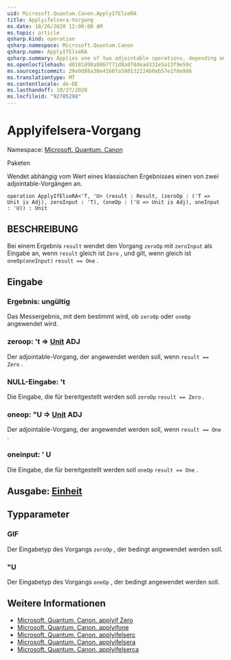 ```yaml
---
uid: Microsoft.Quantum.Canon.ApplyIfElseRA
title: Applyifelsera-Vorgang
ms.date: 10/26/2020 12:00:00 AM
ms.topic: article
qsharp.kind: operation
qsharp.namespace: Microsoft.Quantum.Canon
qsharp.name: ApplyIfElseRA
qsharp.summary: Applies one of two adjointable operations, depending on the value of a classical result.
ms.openlocfilehash: d0181d98a9867f71d8a8f8dea4331e5a13f9e59c
ms.sourcegitcommit: 29e0d88a30e4166fa580132124b0eb57e1f0e986
ms.translationtype: MT
ms.contentlocale: de-DE
ms.lasthandoff: 10/27/2020
ms.locfileid: "92705298"
---
```

# <a name="applyifelsera-operation"></a>Applyifelsera-Vorgang

Namespace: [Microsoft. Quantum. Canon](xref:Microsoft.Quantum.Canon)

Paketen [](https://nuget.org/packages/)


Wendet abhängig vom Wert eines klassischen Ergebnisses einen von zwei adjointable-Vorgängen an.

```qsharp
operation ApplyIfElseRA<'T, 'U> (result : Result, (zeroOp : ('T => Unit is Adj), zeroInput : 'T), (oneOp : ('U => Unit is Adj), oneInput : 'U)) : Unit
```


## <a name="description"></a>BESCHREIBUNG

Bei einem Ergebnis `result` wendet den Vorgang `zeroOp` mit `zeroInput` als Eingabe an, wenn `result` gleich ist `Zero` , und gilt, wenn gleich ist `oneOp(oneInput)` `result == One` .

## <a name="input"></a>Eingabe

### <a name="result--__invalidresult__"></a>Ergebnis: __ungültig <Result>__

Das Messergebnis, mit dem bestimmt wird, ob `zeroOp` oder `oneOp` angewendet wird.


### <a name="zeroop--t--unit-adj"></a>zeroop: 't => [Unit](xref:microsoft.quantum.lang-ref.unit) ADJ

Der adjointable-Vorgang, der angewendet werden soll, wenn `result == Zero` .


### <a name="zeroinput--t"></a>NULL-Eingabe: 't

Die Eingabe, die für bereitgestellt werden soll `zeroOp` `result == Zero` .


### <a name="oneop--u--unit-adj"></a>oneop: "U => [Unit](xref:microsoft.quantum.lang-ref.unit) ADJ

Der adjointable-Vorgang, der angewendet werden soll, wenn `result == One` .


### <a name="oneinput--u"></a>oneinput: ' U

Die Eingabe, die für bereitgestellt werden soll `oneOp` `result == One` .



## <a name="output--unit"></a>Ausgabe: [Einheit](xref:microsoft.quantum.lang-ref.unit)



## <a name="type-parameters"></a>Typparameter

### <a name="t"></a>GIF

Der Eingabetyp des Vorgangs `zeroOp` , der bedingt angewendet werden soll.
### <a name="u"></a>"U

Der Eingabetyp des Vorgangs `oneOp` , der bedingt angewendet werden soll.

## <a name="see-also"></a>Weitere Informationen

- [Microsoft. Quantum. Canon. applyif Zero](xref:Microsoft.Quantum.Canon.ApplyIfZero)
- [Microsoft. Quantum. Canon. applyifone](xref:Microsoft.Quantum.Canon.ApplyIfOne)
- [Microsoft. Quantum. Canon. applyifelserc](xref:Microsoft.Quantum.Canon.ApplyIfElseRC)
- [Microsoft. Quantum. Canon. applyifelsera](xref:Microsoft.Quantum.Canon.ApplyIfElseRA)
- [Microsoft. Quantum. Canon. applyifelserca](xref:Microsoft.Quantum.Canon.ApplyIfElseRCA)
